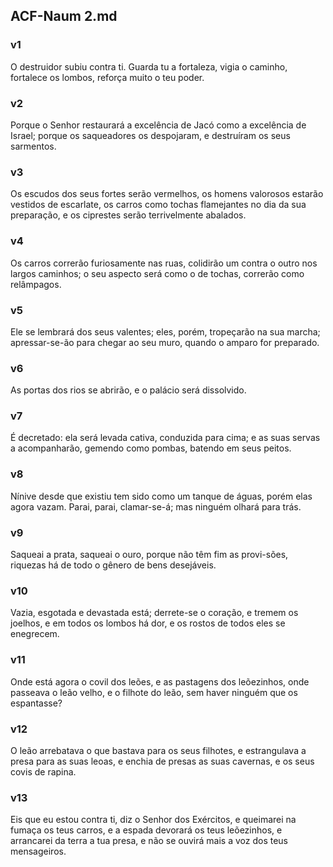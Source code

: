 ## ACF-Naum 2.md
### v1
 O destruidor subiu contra ti. Guarda tu a fortaleza, vigia o caminho, fortalece os lombos, reforça muito o teu poder.
### v2
 Porque o Senhor restaurará a excelência de Jacó como a excelência de Israel; porque os saqueadores os despojaram, e destruíram os seus sarmentos.
### v3
 Os escudos dos seus fortes serão vermelhos, os homens valorosos estarão vestidos de escarlate, os carros como tochas flamejantes no dia da sua preparação, e os ciprestes serão terrivelmente abalados.
### v4
 Os carros correrão furiosamente nas ruas, colidirão um contra o outro nos largos caminhos; o seu aspecto será como o de tochas, correrão como relâmpagos.
### v5
 Ele se lembrará dos seus valentes; eles, porém, tropeçarão na sua marcha; apressar-se-ão para chegar ao seu muro, quando o amparo for preparado.
### v6
 As portas dos rios se abrirão, e o palácio será dissolvido.
### v7
 É decretado: ela será levada cativa, conduzida para cima; e as suas servas a acompanharão, gemendo como pombas, batendo em seus peitos.
### v8
 Nínive desde que existiu tem sido como um tanque de águas, porém elas agora vazam. Parai, parai, clamar-se-á; mas ninguém olhará para trás.
### v9
 Saqueai a prata, saqueai o ouro, porque não têm fim as provi-sões, riquezas há de todo o gênero de bens desejáveis.
### v10
 Vazia, esgotada e devastada está; derrete-se o coração, e tremem os joelhos, e em todos os lombos há dor, e os rostos de todos eles se enegrecem.
### v11
 Onde está agora o covil dos leões, e as pastagens dos leõezinhos, onde passeava o leão velho, e o filhote do leão, sem haver ninguém que os espantasse?
### v12
 O leão arrebatava o que bastava para os seus filhotes, e estrangulava a presa para as suas leoas, e enchia de presas as suas cavernas, e os seus covis de rapina.
### v13
 Eis que eu estou contra ti, diz o Senhor dos Exércitos, e queimarei na fumaça os teus carros, e a espada devorará os teus leõezinhos, e arrancarei da terra a tua presa, e não se ouvirá mais a voz dos teus mensageiros.
